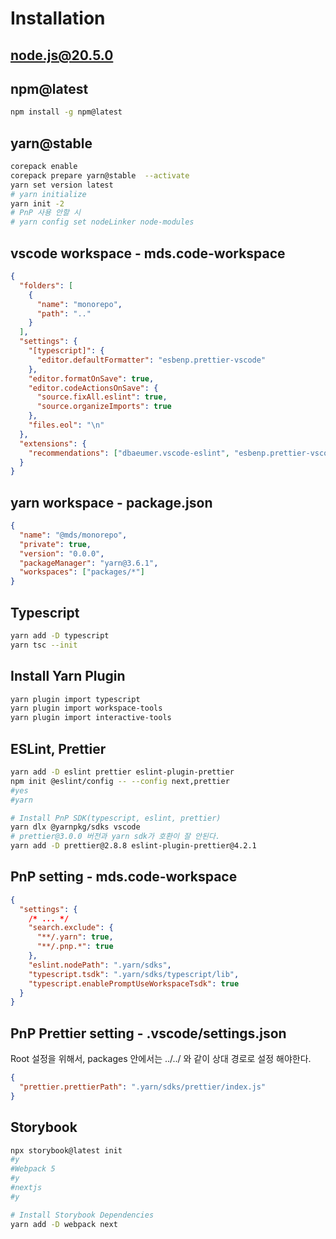 # Installation

## node.js@20.5.0

## npm@latest

```bash
npm install -g npm@latest
```

## yarn@stable

```bash
corepack enable
corepack prepare yarn@stable  --activate
yarn set version latest
# yarn initialize
yarn init -2
# PnP 사용 안할 시
# yarn config set nodeLinker node-modules
```

## vscode workspace - mds.code-workspace

```json
{
  "folders": [
    {
      "name": "monorepo",
      "path": ".."
    }
  ],
  "settings": {
    "[typescript]": {
      "editor.defaultFormatter": "esbenp.prettier-vscode"
    },
    "editor.formatOnSave": true,
    "editor.codeActionsOnSave": {
      "source.fixAll.eslint": true,
      "source.organizeImports": true
    },
    "files.eol": "\n"
  },
  "extensions": {
    "recommendations": ["dbaeumer.vscode-eslint", "esbenp.prettier-vscode"]
  }
}
```

## yarn workspace - package.json

```json
{
  "name": "@mds/monorepo",
  "private": true,
  "version": "0.0.0",
  "packageManager": "yarn@3.6.1",
  "workspaces": ["packages/*"]
}
```

## Typescript

```bash
yarn add -D typescript
yarn tsc --init
```

## Install Yarn Plugin

```bash
yarn plugin import typescript
yarn plugin import workspace-tools
yarn plugin import interactive-tools
```

## ESLint, Prettier

```bash
yarn add -D eslint prettier eslint-plugin-prettier
npm init @eslint/config -- --config next,prettier
#yes
#yarn

# Install PnP SDK(typescript, eslint, prettier)
yarn dlx @yarnpkg/sdks vscode
# prettier@3.0.0 버전과 yarn sdk가 호환이 잘 안된다.
yarn add -D prettier@2.8.8 eslint-plugin-prettier@4.2.1
```

## PnP setting - mds.code-workspace

```json
{
  "settings": {
    /* ... */
    "search.exclude": {
      "**/.yarn": true,
      "**/.pnp.*": true
    },
    "eslint.nodePath": ".yarn/sdks",
    "typescript.tsdk": ".yarn/sdks/typescript/lib",
    "typescript.enablePromptUseWorkspaceTsdk": true
  }
}
```

## PnP Prettier setting - .vscode/settings.json

Root 설정을 위해서, packages 안에서는 ../../ 와 같이 상대 경로로 설정 해야한다.

```json
{
  "prettier.prettierPath": ".yarn/sdks/prettier/index.js"
}
```

## Storybook

```bash
npx storybook@latest init
#y
#Webpack 5
#y
#nextjs
#y

# Install Storybook Dependencies
yarn add -D webpack next
```

